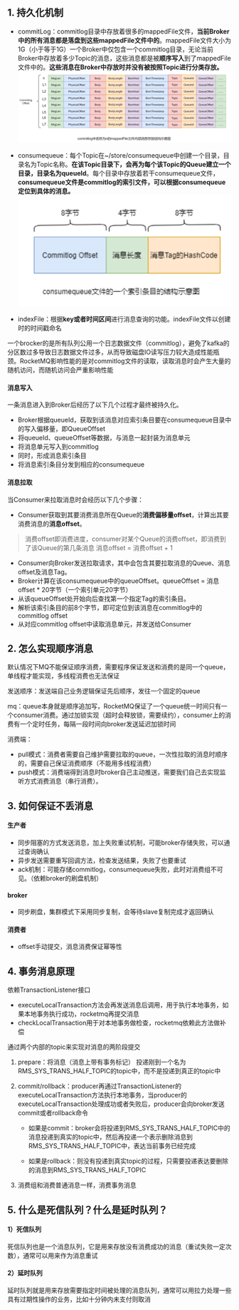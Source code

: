 ## 1. 持久化机制

+ commitLog：commitlog目录中存放着很多的mappedFile文件，**当前Broker中的所有消息都是落盘到这些mappedFile文件中的**。mappedFile文件大小为1G（小于等于1G）一个Broker中仅包含一个commitlog目录，无论当前Broker中存放着多少Topic的消息，这些消息都是被**顺序写入**到了mappedFile文件中的。**这些消息在Broker中存放时并没有被按照Topic进行分类存放。**![](/消息队列/\RocketMQ/images/消息单元.png)

+ consumequeue：每个Topic在~/store/consumequeue中创建一个目录，目录名为Topic名称。**在该Topic目录下，会再为每个该Topic的Queue建立一个目录，目录名为queueId**。每个目录中存放着若干consumequeue文件，**consumequeue文件是commitlog的索引文件，可以根据consumequeue定位到具体的消息。**![](/消息队列/\RocketMQ/images/consumequeue索引条目.png)

+ indexFile：根据**key或者时间区间**进行消息查询的功能。indexFile文件以创建时的时间戳命名

一个brocker的是所有队列公用一个日志数据文件（commitlog），避免了kafka的分区数过多导致日志数据文件过多，从而导致磁盘IO读写压力较大造成性能瓶颈。RocketMQ影响性能的是对commitlog文件的读取，读取消息时会产生大量的随机访问，而随机访问会严重影响性能

#### 消息写入

一条消息进入到Broker后经历了以下几个过程才最终被持久化。

+ Broker根据queueId，获取到该消息对应索引条目要在consumequeue目录中的写入偏移量，即QueueOffset
+ 将queueId、queueOffset等数据，与消息一起封装为消息单元
+ 将消息单元写入到commitlog
+ 同时，形成消息索引条目
+ 将消息索引条目分发到相应的consumequeue

#### 消息拉取

当Consumer来拉取消息时会经历以下几个步骤：

+ Consumer获取到其要消费消息所在Queue的**消费偏移量offset**，计算出其要消费消息的**消息offset**。

> 消费offset即消费进度，consumer对某个Queue的消费offset，即消费到了该Queue的第几条消息
> 消息offset = 消费offset + 1

+ Consumer向Broker发送拉取请求，其中会包含其要拉取消息的Queue、消息offset及消息Tag。
+ Broker计算在该consumequeue中的queueOffset。queueOffset = 消息offset * 20字节（一个索引单元20字节）
+ 从该queueOffset处开始向后查找第一个指定Tag的索引条目。
+ 解析该索引条目的前8个字节，即可定位到该消息在commitlog中的commitlog offset
+ 从对应commitlog offset中读取消息单元，并发送给Consumer

## 2. 怎么实现顺序消息

默认情况下MQ不能保证顺序消费，需要程序保证发送和消费的是同一个queue，单线程才能实现，多线程消费也无法保证

发送顺序：发送端自己业务逻辑保证先后顺序，发往一个固定的queue

mq：queue本身就是顺序追加写，RocketMQ保证了一个queue统一时间只有一个consumer消费。通过加锁实现（超时会释放锁，需要续约），consumer上的消费有一个定时任务，每隔一段时间向broker发送延迟加锁时间

消费端：

+ pull模式：消费者需要自己维护需要拉取的queue，一次性拉取的消息时顺序的，需要自己保证消费顺序（不能用多线程消费）
+ push模式：消费端得到消息时broker自己主动推送，需要我们自己去实现监听方式消费消息（串行消费）。

## 3. 如何保证不丢消息

#### 生产者

+ 同步阻塞的方式发送消息，加上失败重试机制，可能broker存储失败，可以通过查询确认
+ 异步发送需要重写回调方法，检查发送结果，失败了也要重试
+ ack机制：可能存储commitlog，consumequeue失败，此时对消费组不可见。（依赖broker的刷盘机制）

#### broker

+ 同步刷盘，集群模式下采用同步复制，会等待slave复制完成才返回确认

#### 消费者

+ offset手动提交，消息消费保证幂等性

## 4. 事务消息原理

依赖TransactionListener接口

+ executeLocalTransaction方法会再发送消息后调用，用于执行本地事务，如果本地事务执行成功，rocketmq再提交消息
+ checkLocalTransaction用于对本地事务做检查，rocketmq依赖此方法做补偿

通过两个内部的topic来实现对消息的两阶段提交

1. prepare：将消息（消息上带有事务标记） 投递刚到一个名为RMS_SYS_TRANS_HALF_TOPIC的topic中，而不是投递到真正的topic中

2. commit/rollback：producer再通过TransactionListener的executeLocalTransaction方法执行本地事务，当producer的executeLocalTransaction处理成功或者失败后，producer会向broker发送commit或者rollback命令

   + 如果是commit：broker会将投递到RMS_SYS_TRANS_HALF_TOPIC中的消息投递到真实的topic中，然后再投递一个表示删除消息到RMS_SYS_TRANS_HALF_TOPIC中，表达当前事务已经完成

   + 如果是rollback：则没有投递到真实topic的过程，只需要投递表达要删除的消息到RMS_SYS_TRANS_HALF_TOPIC

3. 消费组和消费普通消息一样，消费事务消息

## 5. 什么是死信队列？什么是延时队列？

#### 1）死信队列

死信队列也是一个消息队列，它是用来存放没有消费成功的消息（重试失败一定次数），通常可以用来作为消息重试

#### 2）延时队列

延时队列就是用来存放需要指定时间被处理的消息队列，通常可以用拉力处理一些具有过期性操作的业务，比如十分钟内未支付则取消

